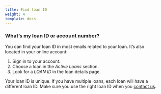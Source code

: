 ```yaml
---
title: Find loan ID
weight: 4
template: docs
---
```


### What’s my loan ID or account number?

You can find your loan ID in most emails related to your loan. It’s also located in your online account:
1. Sign in to your account.
2. Choose a loan in the *Active Loans* section.
3. Look for a *LOAN ID* in the loan details page.

Your loan ID is unique. If you have multiple loans, each loan will have a different loan ID. Make sure you use the right loan ID when you <a href="/contact-us/">contact us</a>.
